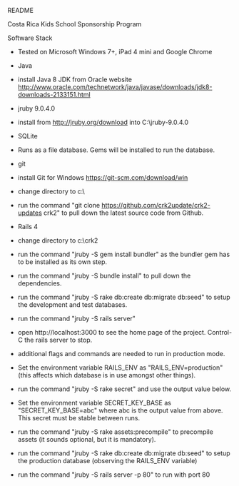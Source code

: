 README

Costa Rica Kids School Sponsorship Program

Software Stack

* Tested on Microsoft Windows 7+, iPad 4 mini and Google Chrome

* Java
 * install Java 8 JDK from Oracle website http://www.oracle.com/technetwork/java/javase/downloads/jdk8-downloads-2133151.html

* jruby 9.0.4.0
 * install from http://jruby.org/download into C:\jruby-9.0.4.0

* SQLite
 * Runs as a file database. Gems will be installed to run the database.
 
* git
 * install Git for Windows https://git-scm.com/download/win
 * change directory to c:\
 * run the command "git clone https://github.com/crk2update/crk2-updates crk2" to pull down the latest source code from Github.

* Rails 4
 * change directory to c:\crk2
 * run the command "jruby -S gem install bundler" as the bundler gem has to be installed as its own step.
 * run the command "jruby -S bundle install" to pull down the dependencies.
 * run the command "jruby -S rake db:create db:migrate db:seed" to setup the development and test databases.
 * run the command "jruby -S rails server"
 * open http://localhost:3000 to see the home page of the project. Control-C the rails server to stop.
 * additional flags and commands are needed to run in production mode.
 * Set the environment variable RAILS_ENV as "RAILS_ENV=production" (this affects which database is in use amongst other things).
 * run the command "jruby -S rake secret" and use the output value below.
 * Set the environment variable SECRET_KEY_BASE as "SECRET_KEY_BASE=abc" where abc is the output value from above. This secret must be stable between runs.
 * run the command "jruby -S rake assets:precompile" to precompile assets (it sounds optional, but it is mandatory).
 * run the command "jruby -S rake db:create db:migrate db:seed" to setup the production database (observing the RAILS_ENV variable)
 * run the command "jruby -S rails server -p 80" to run with port 80
